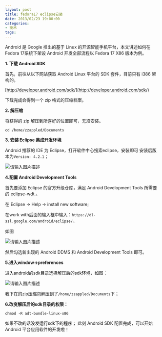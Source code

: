 ```yaml
---
layout: post
title: fedora17 eclipse安装
date: 2013/02/23 19:00:00
categories:
- 技术
tags:
---
```


Android 是 Google 推出的基于 Linux 的开源智能手机平台，本文讲述如何在 Fedora 17系统下架设 Android 开发全部流程以 Fedora 17 X86 版本为例。

**1. 下载 Android SDK**

首先，前往从以下网站获取 Android Linux 平台的 SDK 套件，目前只有 i386 架构的。

[http://developer.android.com/sdk/](http://developer.android.com/sdk/)

下载完成会得到一个 zip 格式的压缩档案。

**2. 解压缩**

将获得的 zip 解压到所喜好的位置即可，无须安装。

```
cd /home/zzappled/Documents
```

**3. 安装 Eclipse 集成开发环境**

Android 推荐的 IDE 为 Eclipse，打开软件中心搜索eclipse，安装即可 安装后版本为`Version: 4.2.1`；

![请输入图片描述](http://pics.naaln.com/blog/2019-05-14-123403.jpg-basicBlog)

**4.配置 Android Development Tools**

首先要添加 Eclipse 的官方升级仓库，满足 Android Development Tools 所需要的 eclipse-wdt 。

在 Eclipse -> Help -> install new software;

在work with后面的输入框中输入：`https://dl-ssl.google.com/android/eclipse/`，

如图

![请输入图片描述](http://pics.naaln.com/blog/2019-05-14-123405.jpg-basicBlog)

然后勾选新出现的 Android DDMS 和 Android Development Tools 即可。

**5.进入window->preferences**

进入android的sdk目录选择解压后的sdk环境，如图：

![请输入图片描述](http://pics.naaln.com/blog/2019-05-14-123406.jpg-basicBlog)

我下在的zip压缩包解压到了`/home/zzappled/Documents`下；

**6.改变解压后的sdk目录的权限：**

```
chmod -R adt-bundle-linux-x86
```

如果不改的话没发运行sdk下的程序； 此刻 Android SDK 配置完成，可以开始 Android 平台应用软件的开发啦！
